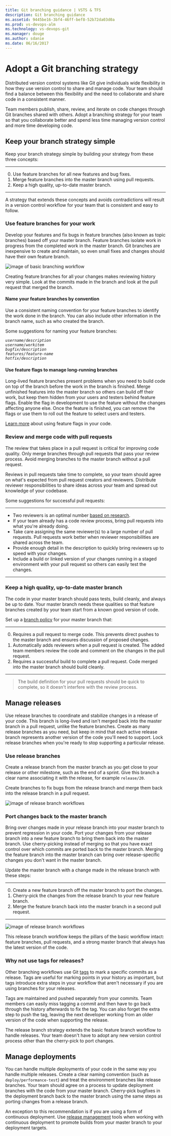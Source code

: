 ```yaml
---
title: Git branching guidance | VSTS & TFS
description: Git branching guidance
ms.assetid: 9445be16-3bf4-46ff-bef8-52b72da03d0a
ms.prod: vs-devops-alm
ms.technology: vs-devops-git
ms.manager: douge
ms.author: sdanie
ms.date: 06/16/2017
---
```


# Adopt a Git branching strategy

Distributed version control systems like Git give individuals wide flexibility in how they use version control to share and manage code.
Your team should find a balance between this flexibility and the need to collaborate and share code in a consistent manner.
   
Team members publish, share, review, and iterate on code changes through Git branches shared with others. 
Adopt a branching strategy for your team so that you collaborate better and spend less time managing version control and more time developing code. 

## Keep your branch strategy simple

Keep your branch strategy simple by building your strategy from these three concepts:

---
0. Use feature branches for all new features and bug fixes.
0. Merge feature branches into the master branch using pull requests. 
0. Keep a high quality, up-to-date master branch.  
   
---

A strategy that extends these concepts and avoids contradictions will result in a version control workflow for your team that is consistent and easy to follow. 

### Use feature branches for your work

Develop your features and fix bugs in feature branches (also known as topic branches) based off your master branch. 
Feature branches isolate work in progress from the completed work in the master branch.
Git branches are inexpensive to create and maintain, so even small fixes and changes should have their own feature branch. 

![image of basic branching workflow](_img/branching-guidance/featurebranching.png)

Creating feature branches for all your changes makes reviewing history very simple. Look at the commits made in the branch and look at the pull request that merged the branch. 

#### Name your feature branches by convention

Use a consistent naming convention for your feature branches to identify the work done in the branch.
You can also include other information in the branch name, such as who created the branch.
    
Some suggestions for naming your feature branches: 
   
*`username/description`*      
*`username/workitem`*    
*`bugfix/description`*    
*`features/feature-name`*    
*`hotfix/description`*    
 
#### Use feature flags to manage long-running branches
 
Long-lived feature branches present problems when you need to build code on top of the branch before the work in the branch is finished. 
Merge unfinished features into the master branch so others can build off their work, but keep them hidden from your users and testers behind feature flags.
Enable the flag in development to use the feature without the changes affecting anyone else. 
Once the feature is finished, you can remove the flags or use them to roll out the feature to select users and testers.

[Learn more](http://martinfowler.com/articles/feature-toggles.html) about using feature flags in your code.

### Review and merge code with pull requests

The review that takes place in a pull request is critical for improving code quality.
Only merge branches through pull requests that pass your review process. Avoid merging branches to the master branch without a pull request.
    
Reviews in pull requests take time to complete, so your team should agree on what's expected from pull request creators and reviewers. 
Distribute reviewer responsibilities to share ideas across your team and spread out knowledge of your codebase.

Some suggestions for successful pull requests:    
   
--- 
- Two reviewers is an optimal number [based on research](https://www.microsoft.com/en-us/research/publication/convergent-software-peer-review-practices/). 
- If your team already has a code review process, bring pull requests into what you're already doing.
- Take care assigning the same reviewer(s) to a large number of pull requests. Pull requests work better when reviewer responsibilities are shared across the team.
- Provide enough detail in the description to quickly bring reviewers up to speed with your changes.   
- Include a build or linked version of your changes running in a staged environment with your pull request so others can easily test the changes.   
   
---

### Keep a high quality, up-to-date master branch

The code in your master branch should pass tests, build cleanly, and always be up to date. 
Your master branch needs these qualities so that feature branches created by your team start from a known good version of code.

Set up a [branch policy](../branch-policies.md) for your master branch that:   

---
0. Requires a pull request to merge code. This prevents direct pushes to the master branch and ensures discussion of proposed changes.
0. Automatically adds reviewers when a pull request is created. The added team members review the code and comment on the changes in the pull request.
0. Requires a successful build to complete a pull request. Code merged into the master branch should build cleanly.    
    
--- 

> The build definition for your pull requests should be quick to complete, so it doesn't interfere with the review process. 

## Manage releases

Use release branches to coordinate and stabilize changes in a release of your code.
This branch is long-lived and isn't merged back into the master branch in a pull request, unlike the feature branches.
Create as many release branches as you need, but keep in mind that each active release branch represents another version of the code you'll need to support. 
Lock release branches when you're ready to stop supporting a particular release.

### Use release branches 

Create a release branch from the master branch as you get close to your release or other milestone, such as the end of a sprint.
Give this branch a clear name associating it with the release, for example `release/20`.   

Create branches to fix bugs from the release branch and merge them back into the release branch in a pull request.  
   
![image of release branch workflows](_img/branching-guidance/releasebranching_release.png)

### Port changes back to the master branch

Bring over changes made in your release branch into your master branch to prevent regression in your code.
Port your changes from your release branch into a new feature branch to bring them back into the master branch.
Use cherry-picking instead of merging so that you have exact control over which commits are ported back to the master branch.
Merging the feature branch into the master branch can bring over release-specific changes you don't want in the master branch.

Update the master branch with a change made in the release branch with these steps:

---
0. Create a new feature branch off the master branch to port the changes.
0. Cherry-pick the changes from the release branch to your new feature branch.
0. Merge the feature branch back into the master branch in a second pull request. 
   
---

![image of release branch workflows](_img/branching-guidance/releasebranching_master.png)

This release branch workflow keeps the pillars of the basic workflow intact: feature branches, pull requests, and a strong master branch that always has the latest version of the code. 

### Why not use tags for releases?

Other branching workflows use Git [tags](https://git-scm.com/book/en/v2/Git-Basics-Tagging) to mark a specific commits as a release.
Tags are useful for marking points in your history as important, but tags introduce extra steps in your workflow that aren't necessary if you are using branches for your releases.

Tags are maintained and pushed separately from your commits.
Team members can easily miss tagging a commit and then have to go back through the history afterwards to fix the tag. 
You can also forget the extra step to push the tag, leaving the next developer working from an older version of the code when supporting the release.   

The release branch strategy extends the basic feature branch workflow to handle releases.
Your team doesn't have to adopt any new version control process other than the cherry-pick to port changes.

## Manage deployments

You can handle multiple deployments of your code in the same way you handle multiple releases.
Create a clear naming convention (such as `deploy/performance-test`) and treat the environment branches like release branches.
Your team should agree on a process to update deployment branches with the code from your master branch. 
Cherry-pick bugfixes in the deployment branch back to the master branch using the same steps as porting changes from a release branch.

An exception to this recommendation is if you are using a form of continuous deployment. 
Use [release management](../../release/index.md) tools when working with continuous deployment to promote builds from your master branch to your deployment targets.
